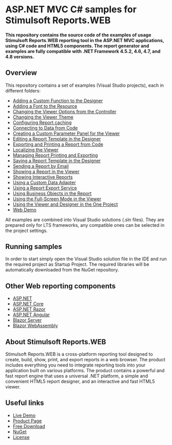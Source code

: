 # ASP.NET MVC C# samples for Stimulsoft Reports.WEB

#### This repository contains the source code of the examples of usage Stimulsoft Reports.WEB reporting tool in the ASP.NET MVC applications, using C# code and HTML5 components. The report generator and examples are fully compatible with .NET Framework 4.5.2, 4.6, 4.7, and 4.8 versions.

## Overview
This repository contains a set of examples (Visual Studio projects), each in different folders:
* [Adding a Custom Function to the Designer](https://github.com/stimulsoft/Samples-Reports.WEB-for-ASP.NET-MVC/tree/master/Adding%20a%20Custom%20Function%20to%20the%20Designer)
* [Adding a Font to the Resource](https://github.com/stimulsoft/Samples-Reports.WEB-for-ASP.NET-MVC/tree/master/Adding%20a%20Font%20to%20the%20Resource)
* [Changing the Viewer Options from the Controller](https://github.com/stimulsoft/Samples-Reports.WEB-for-ASP.NET-MVC/tree/master/Changing%20the%20Viewer%20Options%20from%20the%20Controller)
* [Changing the Viewer Theme](https://github.com/stimulsoft/Samples-Reports.WEB-for-ASP.NET-MVC/tree/master/Changing%20the%20Viewer%20Theme)
* [Configuring Report caching](https://github.com/stimulsoft/Samples-Reports.WEB-for-ASP.NET-MVC/tree/master/Configuring%20Report%20caching)
* [Connecting to Data from Code](https://github.com/stimulsoft/Samples-Reports.WEB-for-ASP.NET-MVC/tree/master/Connecting%20to%20Data%20from%20Code)
* [Creating a Custom Parameter Panel for the Viewer](https://github.com/stimulsoft/Samples-Reports.WEB-for-ASP.NET-MVC/tree/master/Creating%20a%20Custom%20Parameter%20Panel%20for%20the%20Viewer)
* [Editing a Report Template in the Designer](https://github.com/stimulsoft/Samples-Reports.WEB-for-ASP.NET-MVC/tree/master/Editing%20a%20Report%20Template%20in%20the%20Designer)
* [Exporting and Printing a Report from Code](https://github.com/stimulsoft/Samples-Reports.WEB-for-ASP.NET-MVC/tree/master/Exporting%20and%20Printing%20a%20Report%20from%20Code)
* [Localizing the Viewer](https://github.com/stimulsoft/Samples-Reports.WEB-for-ASP.NET-MVC/tree/master/Localizing%20the%20Viewer)
* [Managing Report Printing and Exporting](https://github.com/stimulsoft/Samples-Reports.WEB-for-ASP.NET-MVC/tree/master/Managing%20Report%20Printing%20and%20Exporting)
* [Saving a Report Template in the Designer](https://github.com/stimulsoft/Samples-Reports.WEB-for-ASP.NET-MVC/tree/master/Saving%20a%20Report%20Template%20in%20the%20Designer)
* [Sending a Report by Email](https://github.com/stimulsoft/Samples-Reports.WEB-for-ASP.NET-MVC/tree/master/Sending%20a%20Report%20by%20Email)
* [Showing a Report in the Viewer](https://github.com/stimulsoft/Samples-Reports.WEB-for-ASP.NET-MVC/tree/master/Showing%20a%20Report%20in%20the%20Viewer)
* [Showing Interactive Reports](https://github.com/stimulsoft/Samples-Reports.WEB-for-ASP.NET-MVC/tree/master/Showing%20Interactive%20Reports)
* [Using a Custom Data Adapter](https://github.com/stimulsoft/Samples-Reports.WEB-for-ASP.NET-MVC/tree/master/Using%20a%20Custom%20Data%20Adapter)
* [Using a Report Export Service](https://github.com/stimulsoft/Samples-Reports.WEB-for-ASP.NET-MVC/tree/master/Using%20a%20Report%20Export%20Service)
* [Using Business Objects in the Report](https://github.com/stimulsoft/Samples-Reports.WEB-for-ASP.NET-MVC/tree/master/Using%20Business%20Objects%20in%20the%20Report)
* [Using the Full-Screen Mode in the Viewer](https://github.com/stimulsoft/Samples-Reports.WEB-for-ASP.NET-MVC/tree/master/Using%20the%20Full-Screen%20Mode%20in%20the%20Viewer)
* [Using the Viewer and Designer in the One Project](https://github.com/stimulsoft/Samples-Reports.WEB-for-ASP.NET-MVC/tree/master/Using%20the%20Viewer%20and%20Designer%20in%20the%20One%20Project)
* [Web Demo](https://github.com/stimulsoft/Samples-Reports.WEB-for-ASP.NET-MVC/tree/master/Web%20Demo)

All examples are combined into Visual Studio solutions (.sln files). They are prepared only for LTS frameworks, any compatible ones can be selected in the project settings.

## Running samples
In order to start simply open the Visual Studio solution file in the IDE and run the required project as Startup Project. The required libraries will be automatically downloaded from the NuGet repository.

## Other Web reporting components
* [ASP.NET](https://github.com/stimulsoft/Samples-Reports.WEB-for-ASP.NET)
* [ASP.NET Core](https://github.com/stimulsoft/Samples-Reports.WEB-for-ASP.NET-Core)
* [ASP.NET Razor](https://github.com/stimulsoft/Samples-Reports.WEB-for-ASP.NET-Razor)
* [ASP.NET Angular](https://github.com/stimulsoft/Samples-Reports.WEB-for-ASP.NET-Angular)
* [Blazor Server](https://github.com/stimulsoft/Samples-Reports.WEB-for-Blazor-Server)
* [Blazor WebAssembly](https://github.com/stimulsoft/Samples-Reports.WEB-for-Blazor-WebAssembly)

## About Stimulsoft Reports.WEB
Stimulsoft Reports.WEB is a cross-platform reporting tool designed to create, build, show, print, and export reports in a web browser. The product includes everything you need to integrate reporting tools into your application built on various platforms. The product contains a powerful and fast report engine that uses a universal .NET platform, a simple and convenient HTML5 report designer, and an interactive and fast HTML5 viewer.

## Useful links

* [Live Demo](http://demo.stimulsoft.com/#Net)
* [Product Page](https://www.stimulsoft.com/en/products/reports-web)
* [Free Download](https://www.stimulsoft.com/en/downloads)
* [NuGet](https://www.nuget.org/packages/Stimulsoft.Reports.Web)
* [License](LICENSE.md)
